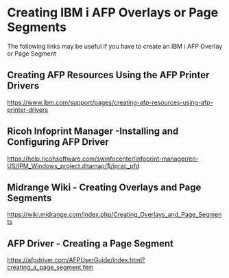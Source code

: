 # Creating IBM i AFP Overlays or Page Segments
The following links may be useful if you have to create an IBM i AFP Overlay or Page Segment  

## Creating AFP Resources Using the AFP Printer Drivers
https://www.ibm.com/support/pages/creating-afp-resources-using-afp-printer-drivers

## Ricoh Infoprint Manager -Installing and Configuring AFP Driver
https://help.ricohsoftware.com/swinfocenter/infoprint-manager/en-US/IPM_Windows_project.ditamap/$/iprzc_pfd

## Midrange Wiki - Creating Overlays and Page Segments
https://wiki.midrange.com/index.php/Creating_Overlays_and_Page_Segments

## AFP Driver - Creating a Page Segment
https://afpdriver.com/AFPUserGuide/index.html?creating_a_page_segment.htm


